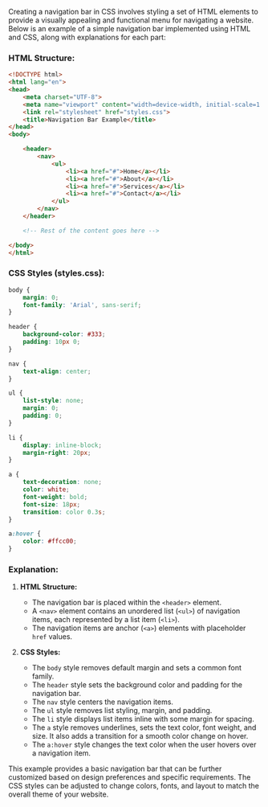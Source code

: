 Creating a navigation bar in CSS involves styling a set of HTML elements to provide a visually appealing and functional menu for navigating a website. Below is an example of a simple navigation bar implemented using HTML and CSS, along with explanations for each part:

### HTML Structure:

```html
<!DOCTYPE html>
<html lang="en">
<head>
    <meta charset="UTF-8">
    <meta name="viewport" content="width=device-width, initial-scale=1.0">
    <link rel="stylesheet" href="styles.css">
    <title>Navigation Bar Example</title>
</head>
<body>

    <header>
        <nav>
            <ul>
                <li><a href="#">Home</a></li>
                <li><a href="#">About</a></li>
                <li><a href="#">Services</a></li>
                <li><a href="#">Contact</a></li>
            </ul>
        </nav>
    </header>

    <!-- Rest of the content goes here -->

</body>
</html>
```

### CSS Styles (styles.css):

```css
body {
    margin: 0;
    font-family: 'Arial', sans-serif;
}

header {
    background-color: #333;
    padding: 10px 0;
}

nav {
    text-align: center;
}

ul {
    list-style: none;
    margin: 0;
    padding: 0;
}

li {
    display: inline-block;
    margin-right: 20px;
}

a {
    text-decoration: none;
    color: white;
    font-weight: bold;
    font-size: 18px;
    transition: color 0.3s;
}

a:hover {
    color: #ffcc00;
}
```

### Explanation:

1. **HTML Structure:**
   - The navigation bar is placed within the `<header>` element.
   - A `<nav>` element contains an unordered list (`<ul>`) of navigation items, each represented by a list item (`<li>`).
   - The navigation items are anchor (`<a>`) elements with placeholder `href` values.

2. **CSS Styles:**
   - The `body` style removes default margin and sets a common font family.
   - The `header` style sets the background color and padding for the navigation bar.
   - The `nav` style centers the navigation items.
   - The `ul` style removes list styling, margin, and padding.
   - The `li` style displays list items inline with some margin for spacing.
   - The `a` style removes underlines, sets the text color, font weight, and size. It also adds a transition for a smooth color change on hover.
   - The `a:hover` style changes the text color when the user hovers over a navigation item.

This example provides a basic navigation bar that can be further customized based on design preferences and specific requirements. The CSS styles can be adjusted to change colors, fonts, and layout to match the overall theme of your website.